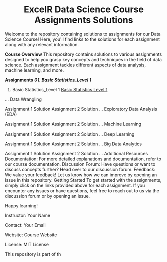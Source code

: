 <h1 align="center">ExcelR Data Science Course Assignments Solutions</h1>

Welcome to the repository containing solutions to assignments for our Data Science Course! Here, you'll find links to the solutions for each assignment along with any relevant information.

**Course Overview**
This repository contains solutions to various assignments designed to help you grasp key concepts and techniques in the field of data science. Each assignment tackles different aspects of data analysis, machine learning, and more.

**Assignments**
***01. Basic Statistics_Level 1***

01. Basic Statistics_Level 1 [Basic Statistics Level 1](https://github.com/vijaycross/ExcelR-Data-Science-Assignments/tree/main/01.%20Basic%20Statistics_Level%201)

...
Data Wrangling

Assignment 1 Solution
Assignment 2 Solution
...
Exploratory Data Analysis (EDA)

Assignment 1 Solution
Assignment 2 Solution
...
Machine Learning

Assignment 1 Solution
Assignment 2 Solution
...
Deep Learning

Assignment 1 Solution
Assignment 2 Solution
...
Big Data Analytics

Assignment 1 Solution
Assignment 2 Solution
...
Additional Resources
Documentation: For more detailed explanations and documentation, refer to our course documentation.
Discussion Forum: Have questions or want to discuss concepts further? Head over to our discussion forum.
Feedback: We value your feedback! Let us know how we can improve by opening an issue in this repository.
Getting Started
To get started with the assignments, simply click on the links provided above for each assignment. If you encounter any issues or have questions, feel free to reach out to us via the discussion forum or by opening an issue.

Happy learning!

Instructor: Your Name

Contact: Your Email

Website: Course Website

License: MIT License

This repository is part of th
